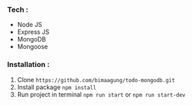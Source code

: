 ### Tech :

- Node JS
- Express JS
- MongoDB
- Mongoose

### Installation :

1. Clone `https://github.com/bimaagung/todo-mongodb.git`
2. Install package `npm install`
3. Run project in terminal `npm run start` or `npm run start-dev`
